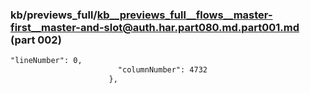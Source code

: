 ### kb/previews_full/kb__previews_full__flows__master-first__master-and-slot@auth.har.part080.md.part001.md (part 002)

```md
"lineNumber": 0,
                        "columnNumber": 4732
                      },
         
```

```
